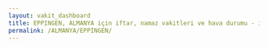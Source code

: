```yaml
---
layout: vakit_dashboard
title: EPPINGEN, ALMANYA için iftar, namaz vakitleri ve hava durumu - ilçe/eyalet seç
permalink: /ALMANYA/EPPINGEN/
---
```


<script type="text/javascript">
  var GLOBAL_COUNTRY = 'ALMANYA';
  var GLOBAL_CITY = 'EPPINGEN';
  var GLOBAL_STATE = '';
  var lat = 72;
  var lon = 21;
</script>
